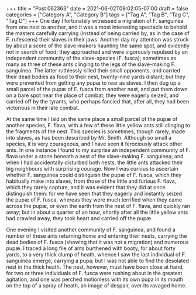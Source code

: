 +++
title = "Post 062363"
date = 2021-06-02T09:02:05-07:00
draft = false
categories = ["Category A", "Category B"]
tags = ["Tag A", "Tag B", "Tag C", "Tag D"]
+++
One day I fortunately witnessed a migration of F. sanguinea from one nest to another, and it was a most interesting spectacle to behold the masters carefully carrying (instead of being carried by, as in the case of F. rufescens) their slaves in their jaws. Another day my attention was struck by about a score of the slave-makers haunting the same spot, and evidently not in search of food; they approached and were vigorously repulsed by an independent community of the slave-species (F. fusca); sometimes as many as three of these ants clinging to the legs of the slave-making F. sanguinea. The latter ruthlessly killed their small opponents, and carried their dead bodies as food to their nest, twenty-nine yards distant; but they were prevented from getting any pupæ to rear as slaves. I then dug up a small parcel of the pupæ of F. fusca from another nest, and put them down on a bare spot near the place of combat; they were eagerly seized, and carried off by the tyrants, who perhaps fancied that, after all, they had been victorious in their late combat.

At the same time I laid on the same place a small parcel of the pupæ of another species, F. flava, with a few of these little yellow ants still clinging to the fragments of the nest. This species is sometimes, though rarely, made into slaves, as has been described by Mr. Smith. Although so small a species, it is very courageous, and I have seen it ferociously attack other ants. In one instance I found to my surprise an independent community of F. flava under a stone beneath a nest of the slave-making F. sanguinea; and when I had accidentally disturbed both nests, the little ants attacked their big neighbours with surprising courage. Now I was curious to ascertain whether F. sanguinea could distinguish the pupæ of F. fusca, which they habitually make into slaves, from those of the little and furious F. flava, which they rarely capture, and it was evident that they did at once distinguish them: for we have seen that they eagerly and instantly seized the pupæ of F. fusca, whereas they were much terrified when they came across the pupæ, or even the earth from the nest of F. flava, and quickly ran away; but in about a quarter of an hour, shortly after all the little yellow ants had crawled away, they took heart and carried off the pupæ.

One evening I visited another community of F. sanguinea, and found a number of these ants returning home and entering their nests, carrying the dead bodies of F. fusca (showing that it was not a migration) and numerous pupæ. I traced a long file of ants burthened with booty, for about forty yards, to a very thick clump of heath, whence I saw the last individual of F. sanguinea emerge, carrying a pupa; but I was not able to find the desolated nest in the thick heath. The nest, however, must have been close at hand, for two or three individuals of F. fusca were rushing about in the greatest agitation, and one was perched motionless with its own pupa in its mouth on the top of a spray of heath, an image of despair, over its ravaged home.
